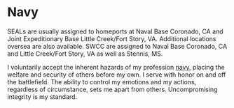 # Navy
SEALs are usually assigned to homeports at Naval Base Coronado, CA and Joint Expeditionary Base Little Creek/Fort Story, VA. Additional locations oversea are also available. SWCC are assigned to Naval Base Coronado, CA and Little Creek/Fort Story, VA as well as Stennis, MS.

I voluntarily accept the inherent hazards of my profession [navy](https://trutrade.io/trutrade-llc-announces-official-partnership-with-navy-seal-foundation/), placing the welfare and security of others before my own. I serve with honor on and off the battlefield. The ability to control my emotions and my actions, regardless of circumstance, sets me apart from others. Uncompromising integrity is my standard.
